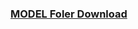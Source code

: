 ### [MODEL Foler Download](https://drive.google.com/drive/folders/1K-tiGadK41m-sy9usl4MUYqTnj2F_a34?usp=sharing)
